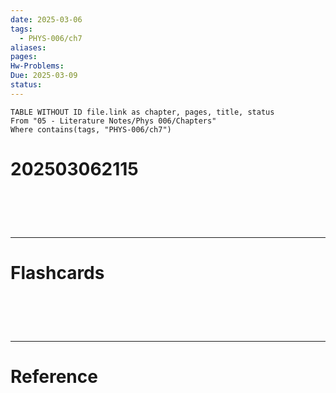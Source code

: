 ```yaml
---
date: 2025-03-06
tags:
  - PHYS-006/ch7
aliases: 
pages: 
Hw-Problems: 
Due: 2025-03-09
status:
---
```

```dataview
TABLE WITHOUT ID file.link as chapter, pages, title, status
From "05 - Literature Notes/Phys 006/Chapters"
Where contains(tags, "PHYS-006/ch7")
```

# 202503062115


# ‌
---
# Flashcards


# ‌
---
# Reference
